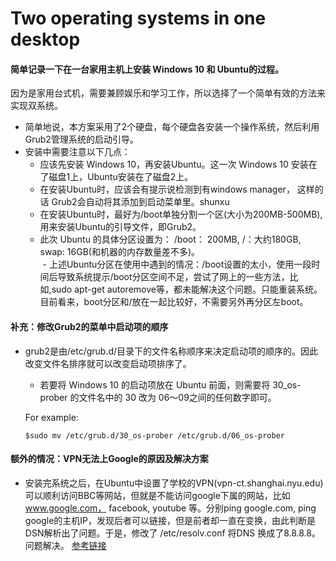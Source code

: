 # Two operating systems in one desktop
#### 简单记录一下在一台家用主机上安装 Windows 10 和 Ubuntu的过程。
因为是家用台式机，需要兼顾娱乐和学习工作，所以选择了一个简单有效的方法来实现双系统。
- 简单地说，本方案采用了2个硬盘，每个硬盘各安装一个操作系统，然后利用Grub2管理系统的启动引导。
- 安装中需要注意以下几点：
  - 应该先安装 Windows 10，再安装Ubuntu。这一次 Windows 10 安装在了磁盘1上，Ubuntu安装在了磁盘2上。
  - 在安装Ubuntu时，应该会有提示说检测到有windows manager， 这样的话 Grub2会自动将其添加到启动菜单里。shunxu
  - 在安装Ubuntu时，最好为/boot单独分割一个区(大小为200MB-500MB),用来安装Ubuntu的引导文件，即Grub2。
  - 此次 Ubuntu 的具体分区设置为： /boot： 200MB, /：大约180GB, swap: 16GB(和机器的内存数量差不多)。  
  - 上述Ubuntu分区在使用中遇到的情况：/boot设置的太小，使用一段时间后导致系统提示/boot分区空间不足，尝试了网上的一些方法，比如,sudo apt-get autoremove等，都未能解决这个问题。只能重装系统。目前看来，boot分区和/放在一起比较好，不需要另外再分区左boot。
#### 补充：修改Grub2的菜单中启动项的顺序
- grub2是由/etc/grub.d/目录下的文件名称顺序来决定启动项的顺序的。因此改变文件名排序就可以改变启动项排序了。
  - 若要将 Windows 10 的启动项放在 Ubuntu 前面，则需要将 30_os-prober 的文件名中的 30 改为 06～09之间的任何数字即可。
  
  For example:
  
      $sudo mv /etc/grub.d/30_os-prober /etc/grub.d/06_os-prober

#### 额外的情况：VPN无法上Google的原因及解决方案
- 安装完系统之后，在Ubuntu中设置了学校的VPN(vpn-ct.shanghai.nyu.edu)可以顺利访问BBC等网站，但就是不能访问google下属的网站，比如 www.google.com， facebook, youtube 等。分别ping google.com, ping google的主机IP，发现后者可以链接，但是前者却一直在变换，由此判断是DSN解析出了问题。于是，修改了 /etc/resolv.conf 将DNS 换成了8.8.8.8。问题解决。 [参考链接](http://www.yubosun.com/tech/ubntu-dns-reset.htm)


